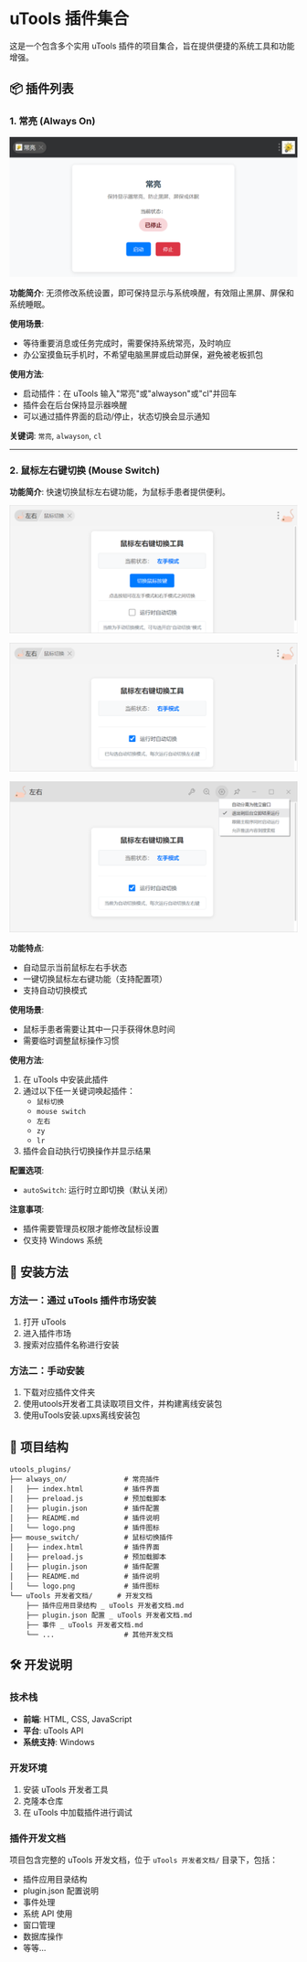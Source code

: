 # uTools 插件集合

这是一个包含多个实用 uTools 插件的项目集合，旨在提供便捷的系统工具和功能增强。

## 📦 插件列表

### 1. 常亮 (Always On)

![image-20250809160325571](./image/image-20250809160325571.png)

**功能简介**: 无须修改系统设置，即可保持显示与系统唤醒，有效阻止黑屏、屏保和系统睡眠。

**使用场景**:
- 等待重要消息或任务完成时，需要保持系统常亮，及时响应
- 办公室摸鱼玩手机时，不希望电脑黑屏或启动屏保，避免被老板抓包

**使用方法**:
- 启动插件：在 uTools 输入"常亮"或"alwayson"或"cl"并回车
- 插件会在后台保持显示器唤醒
- 可以通过插件界面的启动/停止，状态切换会显示通知

**关键词**: `常亮`, `alwayson`, `cl`

---

### 2. 鼠标左右键切换 (Mouse Switch)

**功能简介**: 快速切换鼠标左右键功能，为鼠标手患者提供便利。

![手动切换模式](./image/手动切换模式.png)

![自动切换模式](./image/自动切换模式.png)

![退出到后台立即结束运行](./image/退出到后台立即结束运行.png)

**功能特点**:

- 自动显示当前鼠标左右手状态
- 一键切换鼠标左右键功能（支持配置项）
- 支持自动切换模式

**使用场景**:

- 鼠标手患者需要让其中一只手获得休息时间
- 需要临时调整鼠标操作习惯

**使用方法**:
1. 在 uTools 中安装此插件
2. 通过以下任一关键词唤起插件：
   - `鼠标切换`
   - `mouse switch`
   - `左右`
   - `zy`
   - `lr`
3. 插件会自动执行切换操作并显示结果

**配置选项**:
- `autoSwitch`: 运行时立即切换（默认关闭）

**注意事项**:
- 插件需要管理员权限才能修改鼠标设置
- 仅支持 Windows 系统

## 🚀 安装方法

### 方法一：通过 uTools 插件市场安装
1. 打开 uTools
2. 进入插件市场
3. 搜索对应插件名称进行安装

### 方法二：手动安装
1. 下载对应插件文件夹
2. 使用utools开发者工具读取项目文件，并构建离线安装包
3. 使用uTools安装.upxs离线安装包

## 📁 项目结构

```
utools_plugins/
├── always_on/              # 常亮插件
│   ├── index.html          # 插件界面
│   ├── preload.js          # 预加载脚本
│   ├── plugin.json         # 插件配置
│   ├── README.md           # 插件说明
│   └── logo.png            # 插件图标
├── mouse_switch/           # 鼠标切换插件
│   ├── index.html          # 插件界面
│   ├── preload.js          # 预加载脚本
│   ├── plugin.json         # 插件配置
│   ├── README.md           # 插件说明
│   └── logo.png            # 插件图标
└── uTools 开发者文档/      # 开发文档
    ├── 插件应用目录结构 _ uTools 开发者文档.md
    ├── plugin.json 配置 _ uTools 开发者文档.md
    ├── 事件 _ uTools 开发者文档.md
    └── ...                 # 其他开发文档
```

## 🛠️ 开发说明

### 技术栈
- **前端**: HTML, CSS, JavaScript
- **平台**: uTools API
- **系统支持**: Windows

### 开发环境
1. 安装 uTools 开发者工具
2. 克隆本仓库
3. 在 uTools 中加载插件进行调试

### 插件开发文档
项目包含完整的 uTools 开发文档，位于 `uTools 开发者文档/` 目录下，包括：
- 插件应用目录结构
- plugin.json 配置说明
- 事件处理
- 系统 API 使用
- 窗口管理
- 数据库操作
- 等等...

